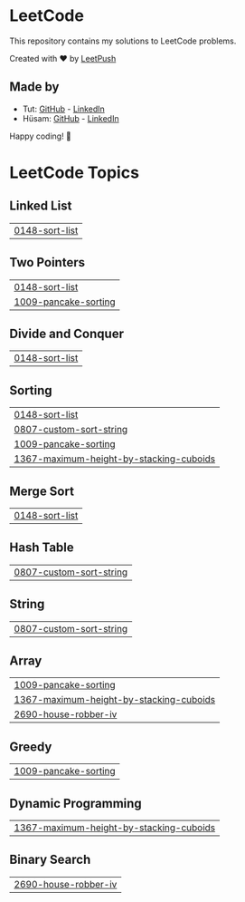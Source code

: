 # LeetCode

This repository contains my solutions to LeetCode problems.

Created with :heart: by [LeetPush](https://github.com/husamahmud/LeetPush)

 ## Made by 
 - Tut: [GitHub](https://github.com/TutTrue) - [LinkedIn](https://www.linkedin.com/in/mahmoud-hamdy-8b6825245/)
 - Hüsam: [GitHub](https://github.com/husamahmud) - [LinkedIn](https://www.linkedin.com/in/husamahmud/)

 Happy coding! 🚀
<!---LeetCode Topics Start-->
# LeetCode Topics
## Linked List
|  |
| ------- |
| [0148-sort-list](https://github.com/AyatGaa/ProblemSolving/tree/master/0148-sort-list) |
## Two Pointers
|  |
| ------- |
| [0148-sort-list](https://github.com/AyatGaa/ProblemSolving/tree/master/0148-sort-list) |
| [1009-pancake-sorting](https://github.com/AyatGaa/ProblemSolving/tree/master/1009-pancake-sorting) |
## Divide and Conquer
|  |
| ------- |
| [0148-sort-list](https://github.com/AyatGaa/ProblemSolving/tree/master/0148-sort-list) |
## Sorting
|  |
| ------- |
| [0148-sort-list](https://github.com/AyatGaa/ProblemSolving/tree/master/0148-sort-list) |
| [0807-custom-sort-string](https://github.com/AyatGaa/ProblemSolving/tree/master/0807-custom-sort-string) |
| [1009-pancake-sorting](https://github.com/AyatGaa/ProblemSolving/tree/master/1009-pancake-sorting) |
| [1367-maximum-height-by-stacking-cuboids](https://github.com/AyatGaa/ProblemSolving/tree/master/1367-maximum-height-by-stacking-cuboids) |
## Merge Sort
|  |
| ------- |
| [0148-sort-list](https://github.com/AyatGaa/ProblemSolving/tree/master/0148-sort-list) |
## Hash Table
|  |
| ------- |
| [0807-custom-sort-string](https://github.com/AyatGaa/ProblemSolving/tree/master/0807-custom-sort-string) |
## String
|  |
| ------- |
| [0807-custom-sort-string](https://github.com/AyatGaa/ProblemSolving/tree/master/0807-custom-sort-string) |
## Array
|  |
| ------- |
| [1009-pancake-sorting](https://github.com/AyatGaa/ProblemSolving/tree/master/1009-pancake-sorting) |
| [1367-maximum-height-by-stacking-cuboids](https://github.com/AyatGaa/ProblemSolving/tree/master/1367-maximum-height-by-stacking-cuboids) |
| [2690-house-robber-iv](https://github.com/AyatGaa/ProblemSolving/tree/master/2690-house-robber-iv) |
## Greedy
|  |
| ------- |
| [1009-pancake-sorting](https://github.com/AyatGaa/ProblemSolving/tree/master/1009-pancake-sorting) |
## Dynamic Programming
|  |
| ------- |
| [1367-maximum-height-by-stacking-cuboids](https://github.com/AyatGaa/ProblemSolving/tree/master/1367-maximum-height-by-stacking-cuboids) |
## Binary Search
|  |
| ------- |
| [2690-house-robber-iv](https://github.com/AyatGaa/ProblemSolving/tree/master/2690-house-robber-iv) |
<!---LeetCode Topics End-->
